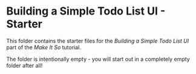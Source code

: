 # Building a Simple Todo List UI - Starter

This folder contains the starter files for the _Building a Simple Todo List UI_ part of the _Make It So_ tutorial.

The folder is intentionally empty - you will start out in a completely empty folder after all!